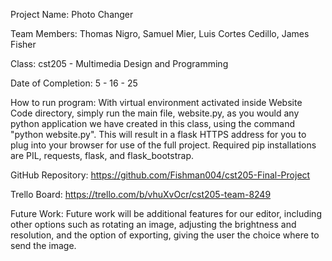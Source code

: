 Project Name: Photo Changer

Team Members: Thomas Nigro, Samuel Mier, Luis Cortes Cedillo, James Fisher

Class: cst205 - Multimedia Design and Programming

Date of Completion: 5 - 16 - 25

How to run program: With virtual environment activated inside Website Code directory, simply run the main file, website.py, as you would any python application we have created in this class, using the command "python website.py". This will result in a flask HTTPS address for you to plug into your browser for use of the full project. Required pip installations are PIL, requests, flask, and flask_bootstrap.


GitHub Repository: https://github.com/Fishman004/cst205-Final-Project

Trello Board: https://trello.com/b/vhuXvOcr/cst205-team-8249

Future Work: Future work will be additional features for our editor, including other options such as rotating an image, adjusting the brightness and resolution, and the option of exporting, giving the user the choice where to send the image.
